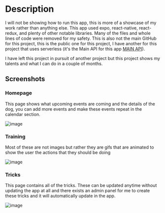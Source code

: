 # Description
I will not be showing how to run this app, this is more of a showcase of my work rather than anything else. This app used expo, react-native, react-redux, and plenty of other notable libraries. Many of the files and whole lines of code were removed for my safety. This is also not the main GitHub for this project, this is the public one for this project, I have another for this project that uses serverless (it's the Main API for this app [MAIN API](https://github.com/train-a-pup/aws-sam-tap)).

I have left this project in pursuit of another project but this project shows my talents and what I can do in a couple of months.

## Screenshots
### Homepage
This page shows what upcoming events are coming and the details of the dog, you can add more events and make these events repeat in the calendar section.

![image](https://github.com/train-a-pup/tap-react/assets/64388455/9c5257ba-b3ea-494b-9644-06805dac8ca0)

### Training
Most of these are not images but rather they are gifs that are animated to show the user the actions that they should be doing

![image](https://github.com/train-a-pup/tap-react/assets/64388455/b0cea4b9-9069-4572-ad8e-063a00480dde)

### Tricks
This page contains all of the tricks. These can be updated anytime without updating the app at all and there exists an admin panel for me to create these tricks and it will automatically update in the app. 

![image](https://github.com/train-a-pup/tap-react/assets/64388455/8f31057c-b876-4a03-960b-fa0d8fd3b589)
